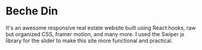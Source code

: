 # Beche Din

It's an awesome responsive real estate website built using React hooks, raw but organized CSS, framer motion, and many more. I used the Swiper js library for the slider to make this site more functional and practical. 
